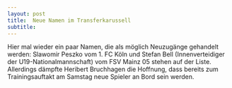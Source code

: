 ```yaml
---
layout: post
title:  Neue Namen im Transferkarussell
subtitle:  
---
```


Hier mal wieder ein paar Namen, die als möglich Neuzugänge gehandelt werden: Slawomir Peszko vom 1. FC Köln und Stefan Bell (Innenverteidiger der U19-Nationalmannschaft) vom FSV Mainz 05 stehen auf der Liste. Allerdings dämpfte Heribert Bruchhagen die Hoffnung, dass bereits zum Trainingsauftakt am Samstag neue Spieler an Bord sein werden.


